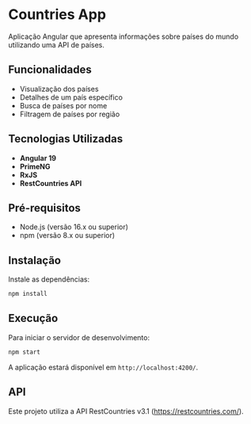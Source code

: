 # Countries App

Aplicação Angular que apresenta informações sobre países do mundo utilizando uma API de países.

## Funcionalidades

- Visualização dos países 
- Detalhes de um país específico
- Busca de países por nome
- Filtragem de países por região

## Tecnologias Utilizadas

- **Angular 19**
- **PrimeNG**
- **RxJS**
- **RestCountries API**

## Pré-requisitos

- Node.js (versão 16.x ou superior)
- npm (versão 8.x ou superior)

## Instalação

Instale as dependências:
```bash
npm install
```

## Execução

Para iniciar o servidor de desenvolvimento:

```bash
npm start
```

A aplicação estará disponível em `http://localhost:4200/`.

## API

Este projeto utiliza a API RestCountries v3.1 (https://restcountries.com/).